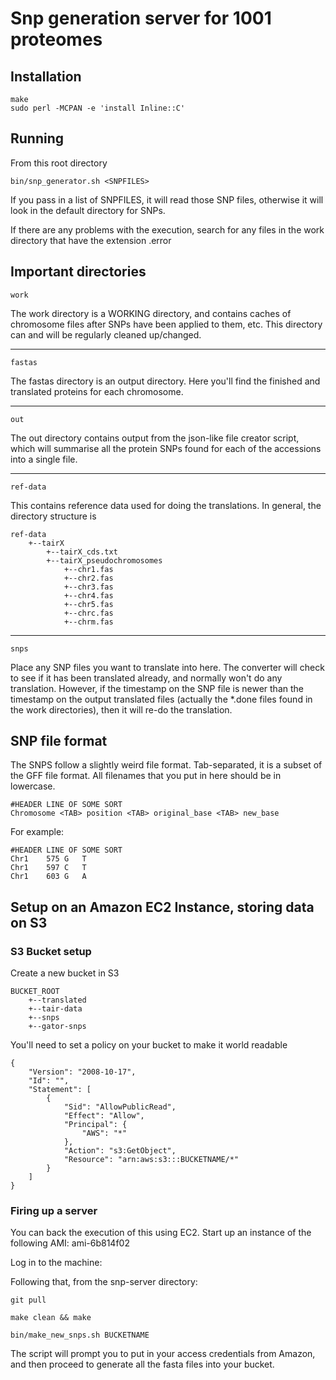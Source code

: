 # Snp generation server for 1001 proteomes #

## Installation ##

    make
    sudo perl -MCPAN -e 'install Inline::C'

## Running ##

From this root directory
    
    bin/snp_generator.sh <SNPFILES>
    
If you pass in a list of SNPFILES, it will read those SNP files, otherwise it will look in
the default directory for SNPs.

If there are any problems with the execution, search for any files in the work 
directory that have the extension .error

## Important directories ##

    work

The work directory is a WORKING directory, and contains caches of chromosome files
after SNPs have been applied to them, etc. This directory can and will be regularly
cleaned up/changed.

---

    fastas

The fastas directory is an output directory. Here you'll find the finished and translated
proteins for each chromosome.

---

    out
    
The out directory contains output from the json-like file creator script, which will
summarise all the protein SNPs found for each of the accessions into a single file.

---

    ref-data
    
This contains reference data used for doing the translations. In general, the directory structure is

    ref-data
        +--tairX
            +--tairX_cds.txt
            +--tairX_pseudochromosomes
                +--chr1.fas
                +--chr2.fas
                +--chr3.fas
                +--chr4.fas
                +--chr5.fas
                +--chrc.fas
                +--chrm.fas


---

    snps

Place any SNP files you want to translate into here. The converter will check to see if it has been
translated already, and normally won't do any translation. However, if the timestamp on the SNP file
is newer than the timestamp on the output translated files (actually the *.done files found in the 
work directories), then it will re-do the translation.
    
## SNP file format ##

The SNPS follow a slightly weird file format. Tab-separated, it is a subset of the GFF file format.
All filenames that you put in here should be in lowercase.

    #HEADER LINE OF SOME SORT
    Chromosome <TAB> position <TAB> original_base <TAB> new_base
    
For example:

    #HEADER LINE OF SOME SORT
    Chr1	575	G	T
    Chr1	597	C	T
    Chr1	603	G	A


## Setup on an Amazon EC2 Instance, storing data on S3 ##

### S3 Bucket setup ###

Create a new bucket in S3

    BUCKET_ROOT
        +--translated
        +--tair-data
        +--snps
        +--gator-snps

You'll need to set a policy on your bucket to make it world readable

    {
    	"Version": "2008-10-17",
    	"Id": "",
    	"Statement": [
    		{
    			"Sid": "AllowPublicRead",
    			"Effect": "Allow",
    			"Principal": {
    				"AWS": "*"
    			},
    			"Action": "s3:GetObject",
    			"Resource": "arn:aws:s3:::BUCKETNAME/*"
    		}
    	]
    }

### Firing up a server ###

You can back the execution of this using EC2. Start up an instance of the following AMI: ami-6b814f02
    
Log in to the machine: 

Following that, from the snp-server directory:

    git pull
    
    make clean && make

    bin/make_new_snps.sh BUCKETNAME
    
The script will prompt you to put in your access credentials from Amazon,
and then proceed to generate all the fasta files into your bucket.
    